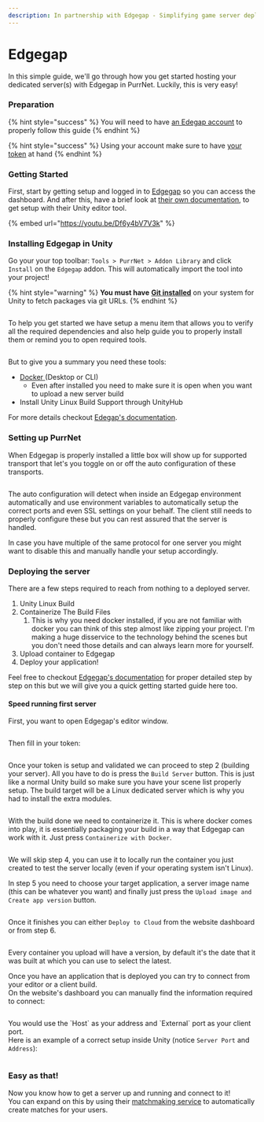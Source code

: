 ```yaml
---
description: In partnership with Edgegap - Simplifying game server deployment
---
```


# Edgegap

In this simple guide, we'll go through how you get started hosting your dedicated server(s) with Edgegap in PurrNet. Luckily, this is very easy!

### Preparation

{% hint style="success" %}
You will need to have [an Edegap account](https://app.edgegap.com/auth/register) to properly follow this guide
{% endhint %}

{% hint style="success" %}
Using your account make sure to have [your token](https://app.edgegap.com/user-settings?tab=tokens) at hand
{% endhint %}

### Getting Started

First, start by getting setup and logged in to [Edgegap](https://app.edgegap.com/) so you can access the dashboard. And after this, have a brief look at [their own documentation](https://docs.edgegap.com/), to get setup with their Unity editor tool.

{% embed url="https://youtu.be/Df6y4bV7V3k" %}

### Installing Edgegap in Unity

Go your your top toolbar: `Tools > PurrNet > Addon Library` and click `Install` on the `Edgegap` addon. This will automatically import the tool into your project!

{% hint style="warning" %}
**You must have** [**Git installed**](https://git-scm.com/downloads) on your system for Unity to fetch packages via git URLs.
{% endhint %}

<figure><img src="../.gitbook/assets/Screenshot 2025-10-14 213647.png" alt=""><figcaption></figcaption></figure>

To help you get started we have setup a menu item that allows you to verify all the required dependencies and also help guide you to properly install them or remind you to open required tools.

<figure><img src="../.gitbook/assets/image.png" alt=""><figcaption></figcaption></figure>

But to give you a summary you need these tools:

* [Docker ](https://www.docker.com/products/docker-desktop/)(Desktop or CLI)
  * Even after installed you need to make sure it is open when you want to upload a new server build
* Install Unity Linux Build Support through UnityHub

For more details checkout [Edegap's documentation](https://app.gitbook.com/u/2sVib8J3vKeGKmdmCC8sZomnEdi1).

### Setting up PurrNet

When Edgegap is properly installed a little box will show up for supported transport that let's you toggle on or off the auto configuration of these transports.

<figure><img src="../.gitbook/assets/image (1).png" alt=""><figcaption></figcaption></figure>

The auto configuration will detect when inside an Edgegap environment automatically and use environment variables to automatically setup the correct ports and even SSL settings on your behalf. The client still needs to properly configure these but you can rest assured that the server is handled.

In case you have multiple of the same protocol for one server you might want to disable this and manually handle your setup accordingly.

### Deploying the server

There are a few steps required to reach from nothing to a deployed server.

1. Unity Linux Build
2. Containerize The Build Files
   1. This is why you need docker installed, if you are not familiar with docker you can think of this step almost like zipping your project. I'm making a huge disservice to the technology behind the scenes but you don't need those details and can always learn more for yourself.
3. Upload container to Edgegap
4. Deploy your application!

Feel free to checkout [Edgegap's documentation](https://docs.edgegap.com/learn/unity-games/getting-started-with-servers) for proper detailed step by step on this but we will give you a quick getting started guide here too.

#### Speed running first server

First, you want to open Edgegap's editor window.

<div align="left"><figure><img src="../.gitbook/assets/image (2).png" alt=""><figcaption></figcaption></figure></div>

Then fill in your token:

<figure><img src="../.gitbook/assets/image (8).png" alt=""><figcaption></figcaption></figure>

Once your token is setup and validated we can proceed to step 2 (building your server). All you have to do is press the `Build Server` button. This is just like a normal Unity build so make sure you have your scene list properly setup. The build target will be a Linux dedicated server which is why you had to install the extra modules.

<figure><img src="../.gitbook/assets/image (47).png" alt=""><figcaption></figcaption></figure>

With the build done we need to containerize it. This is where docker comes into play, it is essentially packaging your build in a way that Edgegap can work with it. Just press `Containerize with Docker`.

<figure><img src="../.gitbook/assets/image (48).png" alt=""><figcaption></figcaption></figure>

We will skip step 4, you can use it to locally run the container you just created to test the server locally (even if your operating system isn't Linux).

In step 5 you need to choose your target application, a server image name (this can be whatever you want) and finally just press the `Upload image and Create app version` button.

<figure><img src="../.gitbook/assets/image (49).png" alt=""><figcaption></figcaption></figure>

Once it finishes you can either `Deploy to Cloud` from the website dashboard or from step 6.

<figure><img src="../.gitbook/assets/image (9).png" alt=""><figcaption></figcaption></figure>

Every container you upload will have a version, by default it's the date that it was built at which you can use to select the latest.

Once you have an application that is deployed you can try to connect from your editor or a client build.\
On the website's dashboard you can manually find the information required to connect:

<figure><img src="../.gitbook/assets/image (10).png" alt=""><figcaption></figcaption></figure>

You would use the \`Host\` as your address and \`External\` port as your client port.\
Here is an example of a correct setup inside Unity (notice `Server Port` and `Address`):

<figure><img src="../.gitbook/assets/image (46).png" alt=""><figcaption></figcaption></figure>

### Easy as that!

Now you know how to get a server up and running and connect to it!\
You can expand on this by using their [matchmaking service](https://docs.edgegap.com/learn/matchmaking/getting-started) to automatically create matches for your users.
